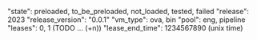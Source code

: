 "state": preloaded, to_be_preloaded, not_loaded, tested, failed
"release": 2023
"release_version": "0.0.1"
"vm_type": ova, bin
"pool": eng, pipeline
"leases": 0, 1 (TODO ... (+n))
"lease_end_time": 1234567890 (unix time)